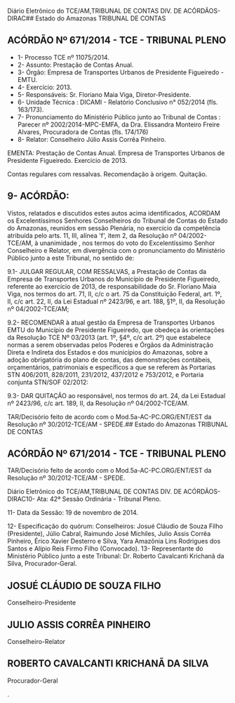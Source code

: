 Diário Eletrônico do TCE/AM,TRIBUNAL DE CONTAS DIV. DE ACÓRDÃOS-DIRAC## Estado do Amazonas TRIBUNAL DE CONTAS

## ACÓRDÃO Nº 671/2014 - TCE - TRIBUNAL PLENO

- 1- Processo TCE nº 11075/2014.
- 2- Assunto: Prestação de Contas Anual.
- 3- Órgão: Empresa de Transportes Urbanos de Presidente Figueiredo - EMTU.
- 4- Exercício: 2013.
- 5- Responsáveis: Sr. Floriano Maia Viga, Diretor-Presidente.
- 6- Unidade Técnica : DICAMI - Relatório Conclusivo n° 052/2014 (fls. 163/173).
- 7-  Pronunciamento  do  Ministério  Público  junto  ao  Tribunal  de  Contas :  Parecer  nº 2002/2014-MPC-EMFA,  da  Dra.  Elissandra  Monteiro  Freire  Alvares,  Procuradora  de Contas (fls. 174/176)
- 8- Relator: Conselheiro Júlio Assis Corrêa Pinheiro.

EMENTA: Prestação de Contas Anual. Empresa de Transportes Urbanos de Presidente Figueiredo. Exercício de 2013.

Contas regulares com ressalvas. Recomendação à origem. Quitação.

## 9- ACÓRDÃO:

Vistos, relatados e discutidos estes autos acima identificados, ACORDAM os Excelentíssimos  Senhores Conselheiros do Tribunal de Contas do Estado do Amazonas, reunidos em sessão Plenária, no exercício da competência atribuída pelo arts. 11, III, alínea 'f', item 2, da Resolução nº 04/2002-TCE/AM, à unanimidade , nos termos do voto do Excelentíssimo Senhor Conselheiro e Relator, em divergência com o pronunciamento do Ministério Público junto a este Tribunal, no sentido de:

9.1- JULGAR REGULAR, COM RESSALVAS, a Prestação de Contas da Empresa  de  Transportes  Urbanos  do  Município  de  Presidente  Figueiredo,  referente  ao exercício de 2013, de responsabilidade do Sr. Floriano Maia Viga, nos termos do art. 71, II, c/c o art. 75 da Constituição Federal, art. 1º, II, c/c art. 22, II, da Lei Estadual nº 2423/96, e art. 188, §1º, II, da Resolução nº 04/2002-TCE/AM;

9.2- RECOMENDAR à atual gestão da Empresa de Transportes Urbanos EMTU do Município de Presidente Figueiredo, que obedeça às orientações da Resolução TCE Nº 03/2013 (art. 1º, §4º, c/c art. 2º) que estabelece normas a serem observadas pelos Poderes  e Órgãos  da  Administração Direta  e  Indireta  dos  Estados  e  dos municípios  do Amazonas, sobre a adoção obrigatória do plano de contas, das demonstrações contábeis, orçamentários, patrimoniais e específicos  a que se referem às Portarias STN 406/2011, 828/2011, 231/2012, 437/2012 e 753/2012, e Portaria conjunta STN/SOF 02/2012:

9.3-  DAR  QUITAÇÃO ao  responsável,  nos  termos  do  art.  24,  da  Lei Estadual nº 2423/96, c/c art. 189, II, da Resolução nº 04/2002-TCE/AM.

TAR/Decisório feito de acordo com o Mod.5a-AC-PC.ORG/ENT/EST da Resolução nº 30/2012-TCE/AM - SPEDE.## Estado do Amazonas TRIBUNAL DE CONTAS

## ACÓRDÃO Nº 671/2014 - TCE - TRIBUNAL PLENO

TAR/Decisório feito de acordo com o Mod.5a-AC-PC.ORG/ENT/EST da Resolução nº 30/2012-TCE/AM - SPEDE.

Diário Eletrônico do TCE/AM,TRIBUNAL DE CONTAS DIV. DE ACÓRDÃOS-DIRAC10- Ata: 42ª Sessão Ordinária - Tribunal Pleno.

11- Data da Sessão: 19 de novembro de 2014.

12- Especificação do quórum: Conselheiros: Josué Cláudio de Souza Filho (Presidente), Júlio Cabral, Raimundo José Michiles, Julio Assis Corrêa Pinheiro, Érico Xavier Desterro e Silva, Yara Amazônia Lins Rodrigues dos Santos e Alípio Reis Firmo Filho (Convocado). 13- Representante do Ministério Público junto a este Tribunal: Dr. Roberto Cavalcanti Krichanã da Silva, Procurador-Geral.

## JOSUÉ CLÁUDIO DE SOUZA FILHO

Conselheiro-Presidente

## JULIO ASSIS CORRÊA PINHEIRO

Conselheiro-Relator

## ROBERTO CAVALCANTI KRICHANÃ DA SILVA

Procurador-Geral

.